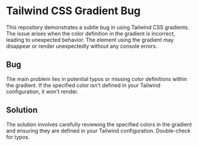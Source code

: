 # Tailwind CSS Gradient Bug
This repository demonstrates a subtle bug in using Tailwind CSS gradients.  The issue arises when the color definition in the gradient is incorrect, leading to unexpected behavior. The element using the gradient may disappear or render unexpectedly without any console errors.

## Bug
The main problem lies in potential typos or missing color definitions within the gradient. If the specified color isn't defined in your Tailwind configuration, it won't render.

## Solution
The solution involves carefully reviewing the specified colors in the gradient and ensuring they are defined in your Tailwind configuration. Double-check for typos.